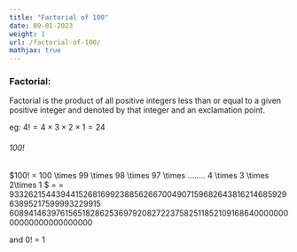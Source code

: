 ```yaml
---
title: "Factorial of 100"
date: 09-01-2023
weight: 1
url: /factorial-of-100/
mathjax: true
---
```

### Factorial:
Factorial is the product of all positive integers less than or equal to a given positive integer and denoted by that integer and an exclamation point.

eg: $4! = 4 \times 3 \times 2\times 1 = 24$

###### 100!

$100! = 100 \times 99 \times 98 \times 97 \times ........ 4 \times 3 \times 2\times 1 $ = 
= $93326215443944152681699238856266700490715968264381621468592963895217599993229915$
  $608941463976156518286253697920827223758251185210916864000000000000000000000000$
  
  
and 0! = 1
